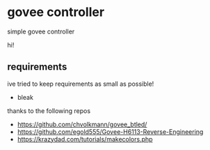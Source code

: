 # govee controller
 simple govee controller

hi! 

## requirements
ive tried to keep requirements as small as possible!

- bleak

thanks to the following repos

- https://github.com/chvolkmann/govee_btled/
- https://github.com/egold555/Govee-H6113-Reverse-Engineering
- https://krazydad.com/tutorials/makecolors.php 